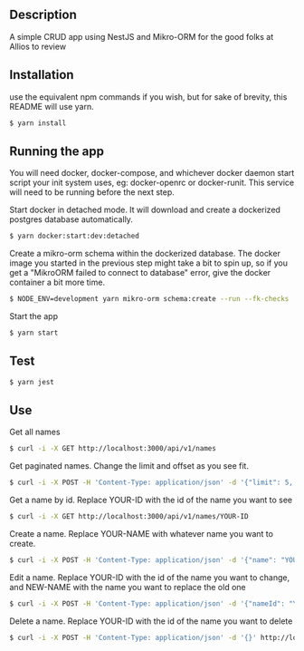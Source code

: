 ## Description

A simple CRUD app using NestJS and Mikro-ORM for the good folks at Allios to review

## Installation
use the equivalent npm commands if you wish, but for sake of brevity, this README will use yarn.
```bash
$ yarn install
```

## Running the app
You will need docker, docker-compose, and whichever docker daemon start script your init system uses, eg: docker-openrc or docker-runit. This service will need to be running before the next step.

Start docker in detached mode. It will download and create a dockerized postgres database automatically.
```bash
$ yarn docker:start:dev:detached
```

Create a mikro-orm schema within the dockerized database. The docker image you started in the previous step might take a bit to spin up, so if you get a "MikroORM failed to connect to database" error, give the docker container a bit more time.
```bash
$ NODE_ENV=development yarn mikro-orm schema:create --run --fk-checks
```

Start the app
```bash
$ yarn start
```

## Test

```bash
$ yarn jest
```

## Use
Get all names
```bash
$ curl -i -X GET http://localhost:3000/api/v1/names
```

Get paginated names. Change the limit and offset as you see fit.
```bash
$ curl -i -X POST -H 'Content-Type: application/json' -d '{"limit": 5, "offset": 0}' http://localhost:3000/api/v1/names
```

Get a name by id. Replace YOUR-ID with the id of the name you want to see
```bash
$ curl -i -X GET http://localhost:3000/api/v1/names/YOUR-ID
```

Create a name. Replace YOUR-NAME with whatever name you want to create.
```bash
$ curl -i -X POST -H 'Content-Type: application/json' -d '{"name": "YOUR-NAME"}' http://localhost:3000/api/v1/names/new
```

Edit a name. Replace YOUR-ID with the id of the name you want to change, and NEW-NAME with the name you want to replace the old one
```bash
$ curl -i -X POST -H 'Content-Type: application/json' -d '{"nameId": "YOUR-ID", "name": "NEW-NAME"}' http://localhost:3000/api/v1/names/YOUR-ID/edit
```

Delete a name. Replace YOUR-ID with the id of the name you want to delete
```bash
$ curl -i -X POST -H 'Content-Type: application/json' -d '{}' http://localhost:3000/api/v1/names/YOUR-ID
```
